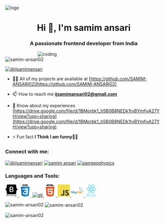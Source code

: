 ![logo](https://encrypted-tbn0.gstatic.com/images?q=tbn:ANd9GcRGex4zP_XKAne2cdZxU4ABCgjuidRrLKhwlA&usqp=CAU)
<h1 align="center">Hi 👋, I'm samim ansari</h1>
<h3 align="center">A passionate frontend developer from India</h3>
<img align="right" alt="coding" width="400" src="https://encrypted-tbn0.gstatic.com/images?q=tbn:ANd9GcTQtBPQr3QtF9oShmIQzqvbOMguqQnPzBNIsg&usqp=CAU">

<p align="left"> <img src="https://komarev.com/ghpvc/?username=samim-ansari02&label=Profile%20views&color=0e75b6&style=flat" alt="samim-ansari02" /> </p>

<p align="left"> <a href="https://twitter.com/@ijsamimansari" target="blank"><img src="https://img.shields.io/twitter/follow/@ijsamimansari?logo=twitter&style=for-the-badge" alt="@ijsamimansari" /></a> </p>

- 👨‍💻 All of my projects are available at [https://github.com/SAMIM-ANSARI02](https://github.com/SAMIM-ANSARI02)

- 📫 How to reach me **ijsamimansari02@gmail.com**

- 📄 Know about my experiences [https://drive.google.com/file/d/1BMprbk1_h5B0B8NEDk1tvBYmfjvA27YH/view?usp=sharing](https://drive.google.com/file/d/1BMprbk1_h5B0B8NEDk1tvBYmfjvA27YH/view?usp=sharing)

- ⚡ Fun fact **I Think I am funny🤣🤣**

<h3 align="left">Connect with me:</h3>
<p align="left">
<a href="https://twitter.com/@ijsamimansari" target="blank"><img align="center" src="https://raw.githubusercontent.com/rahuldkjain/github-profile-readme-generator/master/src/images/icons/Social/twitter.svg" alt="@ijsamimansari" height="30" width="40" /></a>
<a href="https://linkedin.com/in/samim ansari" target="blank"><img align="center" src="https://raw.githubusercontent.com/rahuldkjain/github-profile-readme-generator/master/src/images/icons/Social/linked-in-alt.svg" alt="samim ansari" height="30" width="40" /></a>
<a href="https://instagram.com/samgeophysics" target="blank"><img align="center" src="https://raw.githubusercontent.com/rahuldkjain/github-profile-readme-generator/master/src/images/icons/Social/instagram.svg" alt="samgeophysics" height="30" width="40" /></a>
</p>

<h3 align="left">Languages and Tools:</h3>
<p align="left"> <a href="https://getbootstrap.com" target="_blank" rel="noreferrer"> <img src="https://raw.githubusercontent.com/devicons/devicon/master/icons/bootstrap/bootstrap-plain-wordmark.svg" alt="bootstrap" width="40" height="40"/> </a> <a href="https://www.w3schools.com/css/" target="_blank" rel="noreferrer"> <img src="https://raw.githubusercontent.com/devicons/devicon/master/icons/css3/css3-original-wordmark.svg" alt="css3" width="40" height="40"/> </a> <a href="https://git-scm.com/" target="_blank" rel="noreferrer"> <img src="https://www.vectorlogo.zone/logos/git-scm/git-scm-icon.svg" alt="git" width="40" height="40"/> </a> <a href="https://www.w3.org/html/" target="_blank" rel="noreferrer"> <img src="https://raw.githubusercontent.com/devicons/devicon/master/icons/html5/html5-original-wordmark.svg" alt="html5" width="40" height="40"/> </a> <a href="https://developer.mozilla.org/en-US/docs/Web/JavaScript" target="_blank" rel="noreferrer"> <img src="https://raw.githubusercontent.com/devicons/devicon/master/icons/javascript/javascript-original.svg" alt="javascript" width="40" height="40"/> </a> <a href="https://www.mysql.com/" target="_blank" rel="noreferrer"> <img src="https://raw.githubusercontent.com/devicons/devicon/master/icons/mysql/mysql-original-wordmark.svg" alt="mysql" width="40" height="40"/> </a> <a href="https://reactjs.org/" target="_blank" rel="noreferrer"> <img src="https://raw.githubusercontent.com/devicons/devicon/master/icons/react/react-original-wordmark.svg" alt="react" width="40" height="40"/> </a> </p>

<p><img align="left" src="https://github-readme-stats.vercel.app/api/top-langs?username=samim-ansari02&show_icons=true&locale=en&layout=compact" alt="samim-ansari02" /></p>

<p>&nbsp;<img align="center" src="https://github-readme-stats.vercel.app/api?username=samim-ansari02&show_icons=true&locale=en" alt="samim-ansari02" /></p>

<p><img align="center" src="https://github-readme-streak-stats.herokuapp.com/?user=samim-ansari02&" alt="samim-ansari02" /></p>
